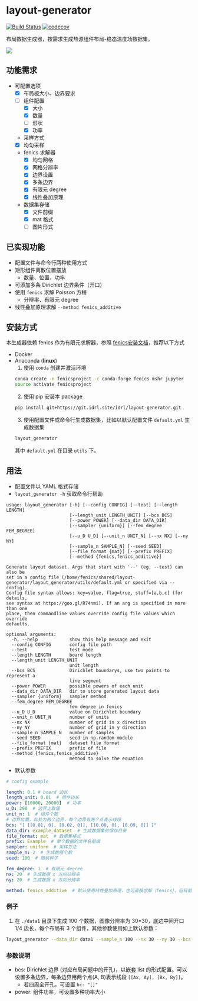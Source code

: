 # layout-generator
[![Build Status](https://www.travis-ci.org/zweien/layout-generator.svg?branch=master)](https://www.travis-ci.org/zweien/layout-generator)
[![codecov](https://codecov.io/gh/zweien/layout-generator/branch/master/graph/badge.svg)](https://codecov.io/gh/zweien/layout-generator)

布局数据生成器，按需求生成热源组件布局-稳态温度场数据集。

![](https://i.bmp.ovh/imgs/2020/03/47d860f83ed75a99.png)

## 功能需求

- 可配置选项
  - [x] 布局板大小、边界要求
  - [ ] 组件配置
    - [x] 大小
    - [x] 数量
    - [ ] 形状
    - [x] 功率
  - 采样方式
  - [x] 均匀采样
  - fenics 求解器
    - [x] 均匀网格
    - [x] 网格分辨率
    - [x] 边界设置
    - [x] 多条边界 
    - [x] 有限元 degree
    - [x] 线性叠加原理 
  - 数据集存储
    - [x] 文件前缀
    - [x] mat 格式
    - [ ] 图片形式

## 已实现功能

- 配置文件与命令行两种使用方式
- 矩形组件离散位置摆放
  - 数量、位置、功率
- 可添加多条 Dirichlet 边界条件（开口）
- 使用 `fenics` 求解 Poisson 方程
  - 分辨率、有限元 degree
- 线性叠加原理求解 `--method fenics_additive`

## 安装方式

本生成器依赖 fenics 作为有限元求解器，参照 [fenics安装文档](https://fenicsproject.org/download/)，推荐以下方式
- Docker
- Anaconda (**linux**)
  1. 使用 `conda` 创建并激活环境 
  ```bash
  conda create -n fenicsproject -c conda-forge fenics mshr jupyter
  source activate fenicsproject
  ```
  2. 使用 pip 安装本 package
  ```bash
  pip install git+https://git.idrl.site/idrl/layout-generator.git
  ```
  3. 使用配置文件或命令行生成数据集，比如以默认配置文件 `default.yml` 生成数据集
  ```bash
  layout_generator
  ```
  其中 `default.yml` 在目录 `utils` 下。
  
## 用法

- 配置文件以 YAML 格式存储
- `layout_generator -h` 获取命令行帮助

```
usage: layout_generator [-h] [--config CONFIG] [--test] [--length LENGTH]
                        [--length_unit LENGTH_UNIT] [--bcs BCS]
                        [--power POWER] [--data_dir DATA_DIR]
                        [--sampler {uniform}] [--fem_degree FEM_DEGREE]
                        [--u_D U_D] [--unit_n UNIT_N] [--nx NX] [--ny NY]
                        [--sample_n SAMPLE_N] [--seed SEED]
                        [--file_format {mat}] [--prefix PREFIX]
                        [--method {fenics,fenics_additive}]

Generate layout dataset. Args that start with '--' (eg. --test) can also be
set in a config file (/home/fenics/shared/layout-
generator/layout_generator/utils/default.yml or specified via --config).
Config file syntax allows: key=value, flag=true, stuff=[a,b,c] (for details,
see syntax at https://goo.gl/R74nmi). If an arg is specified in more than one
place, then commandline values override config file values which override
defaults.

optional arguments:
  -h, --help            show this help message and exit
  --config CONFIG       config file path
  --test                test mode
  --length LENGTH       board length
  --length_unit LENGTH_UNIT
                        unit length
  --bcs BCS             Dirichlet boundarys, use two points to represent a
                        line segment
  --power POWER         possible powers of each unit
  --data_dir DATA_DIR   dir to store generated layout data
  --sampler {uniform}   sampler method
  --fem_degree FEM_DEGREE
                        fem degree in fenics
  --u_D U_D             value on Dirichlet boundary
  --unit_n UNIT_N       number of units
  --nx NX               number of grid in x direction
  --ny NY               number of grid in y direction
  --sample_n SAMPLE_N   number of samples
  --seed SEED           seed in np.random module
  --file_format {mat}   dataset file format
  --prefix PREFIX       prefix of file
  --method {fenics,fenics_additive}
                        method to solve the equation
```

- 默认参数
```yml
# config example

length: 0.1 # board 边长
length_unit: 0.01  # 组件边长
power: [10000, 20000]  # 功率
u_D: 298  # 边界上取值
unit_n: 1  # 组件个数
# 边界位置，此处为两个边界，每个边界有两个点表示线段
bcs: "[ [[0.01, 0], [0.02, 0]], [[0.08, 0], [0.09, 0]] ]"
data_dir: example_dataset  # 生成数据集的保存目录
file_format: mat  # 数据集格式
prefix: Example  # 单个数据的文件名前缀
sampler: uniform  # 采样方法
sample_n: 2  # 生成数据个数
seed: 100  # 随机种子

fem_degree: 1  # 有限元 degree
nx: 20  # 生成数据 x 方向分辨率
ny: 20  # 生成数据 x 方向分辨率

method: fenics_additive  # 默认使用线性叠加原理，也可直接求解（fenics），但目前效率较差
```

### 例子

1. 在 `./data1` 目录下生成 100 个数据，图像分辨率为 30*30，底边中间开口 1/4 边长，每个布局有 3 个组件，其他参数使用如上默认参数：
```bash
layout_generator --data_dir data1 --sample_n 100 --nx 30 --ny 30 --bcs "[ [[0.0375, 0], [0.0625, 0]] ]" --unit_n 3
```

### 参数说明

- bcs: Dirichlet 边界 (对应布局问题中的开孔)，以嵌套 list 的形式配置。可以设置多条边界，每条边界用两个点(A, B)表示线段 `[[Ax, Ay], [Bx, By]]`。
  - 若四周全开孔，可设置 `bc: "[]"`
- power: 组件功率，可设置多种功率大小
